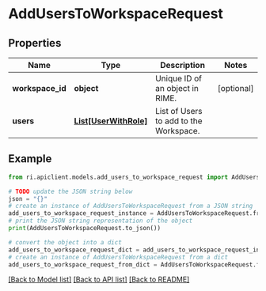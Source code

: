 # AddUsersToWorkspaceRequest


## Properties

Name | Type | Description | Notes
------------ | ------------- | ------------- | -------------
**workspace_id** | **object** | Unique ID of an object in RIME. | [optional] 
**users** | [**List[UserWithRole]**](UserWithRole.md) | List of Users to add to the Workspace. | 

## Example

```python
from ri.apiclient.models.add_users_to_workspace_request import AddUsersToWorkspaceRequest

# TODO update the JSON string below
json = "{}"
# create an instance of AddUsersToWorkspaceRequest from a JSON string
add_users_to_workspace_request_instance = AddUsersToWorkspaceRequest.from_json(json)
# print the JSON string representation of the object
print(AddUsersToWorkspaceRequest.to_json())

# convert the object into a dict
add_users_to_workspace_request_dict = add_users_to_workspace_request_instance.to_dict()
# create an instance of AddUsersToWorkspaceRequest from a dict
add_users_to_workspace_request_from_dict = AddUsersToWorkspaceRequest.from_dict(add_users_to_workspace_request_dict)
```
[[Back to Model list]](../README.md#documentation-for-models) [[Back to API list]](../README.md#documentation-for-api-endpoints) [[Back to README]](../README.md)

